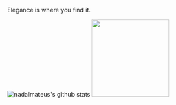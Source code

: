 Elegance is where you find it.

![nadalmateus's github stats](https://github-readme-stats.vercel.app/api?username=nadalmateus&show_icons=true&hide_border=true)
<img height="180em" src="https://github-readme-stats.vercel.app/api/top-langs/?username=nadalmateus&layout=compact&langs_count=5&hide_border=true"/>

